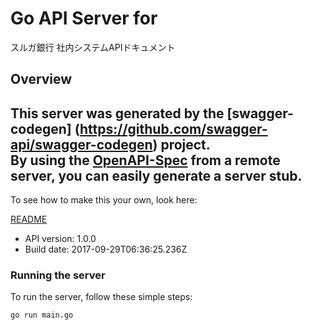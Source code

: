 # Go API Server for 

スルガ銀行 社内システムAPIドキュメント

## Overview
This server was generated by the [swagger-codegen]
(https://github.com/swagger-api/swagger-codegen) project.  
By using the [OpenAPI-Spec](https://github.com/OAI/OpenAPI-Specification) from a remote server, you can easily generate a server stub.  
-

To see how to make this your own, look here:

[README](https://github.com/swagger-api/swagger-codegen/blob/master/README.md)

- API version: 1.0.0
- Build date: 2017-09-29T06:36:25.236Z


### Running the server
To run the server, follow these simple steps:

```
go run main.go
```

